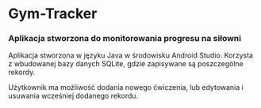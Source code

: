 # Gym-Tracker

<h3>Aplikacja stworzona do monitorowania progresu na siłowni</h3>

<p>Aplikacja stworzona w języku Java w środowisku Android Studio. Korzysta z wbudowanej bazy danych SQLite, gdzie zapisywane są poszczególne rekordy.</p>
<p>Użytkownik ma możliwość dodania nowego ćwiczenia, lub edytowania i usuwania wcześniej dodanego rekordu.</p>
